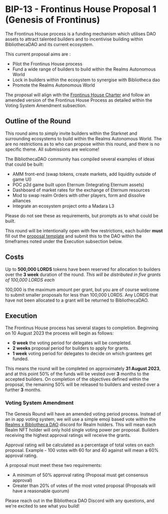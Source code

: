# BIP-13 - Frontinus House Proposal 1 (Genesis of Frontinus)
The Frontinus House process is a funding mechanism which utilises DAO assets to attract talented builders and to incentivise building within BibliothecaDAO and its current ecosystem.

This current proposal aims are :
-  Pilot the Frontinus House process
-  Fund a wide range of builders to build within the Realms Autonomous World
-  Lock in builders within the ecosystem to synergise with Bibliotheca dao
-  Promote the Realms Autonomous World

The proposal will align with the [Frontinus House Charter](https://github.com/Calcutatator/Frontinus-House-Docs/blob/main/Charter.md) and follow an amended version of the Frontinus House Process as detailed within the Voting System Amendment subsection.
## Outline of the Round
This round aims to simply invite builders within the Starknet and surrounding ecosystems to build within the Realms Autonomous World. The are no restrictions as to who can propose within this round, and there is no specific theme. All submissions are welcome!

The BibliothecaDAO community has compiled several examples of ideas that could be built:
-  AMM front-end (swap tokens, create markets, add liquidity outside of game UI)
-  POC p2d game built upon Eternum (Integrating Eternum assets)
-  Dashboard of market rates for the exchange of Eternum resources
-  Mod to swap realm Orders with other players, form and dissolve alliances
-  Integrate an ecosystem project onto a Madara L3

Please do not see these as requirements, but prompts as to what could be built.

This round will be intentionally open with few restrictions, each builder **must** fill out the [proposal template](https://docs.google.com/document/d/1RrimGIyNYauTFixJCd_QaZTEtGp2FsodXkhMt2tH180/edit?usp=sharing) and submit this to the DAO within the timeframes noted under the Execution subsection below.

## Costs
Up to **500,000 LORDS** tokens have been reserved for allocation to builders over the **3 week** duration of the round. 
  *This will be distributed in five grants of 100,000 LORDS each*

100,000 is the maximum amount per grant, but you are of course welcome to submit smaller proposals for less than 100,000 LORDS. Any LORDS that have not been allocated to a grant will be returned to BibliothecaDAO.

## Execution
The Frontinus House process has several stages to completion. Beginning on 10 August 2023 the process will begin as follows:
-  **0 week** the voting period for delegates will be completed.
-  **2 weeks** proposal period for builders to apply for grants.
-  **1 week** voting period for delegates to decide on which grantees get funded.

This means the round will be completed on approximately **31 August 2023**, and at this point 50% of the funds will be vested over **3** months to the accepted builders. On completion of the objectives defined within the proposal, the remaining 50% will be released to builders and vested over a further **3** months.

### Voting System Amendment
The Genesis Round will have an amended voting period process. Instead of an in app voting system, we will use a simple emoji based vote within the [Realms x Bibliotheca DAO](https://discord.gg/bibliothecadao) discord for Realm holders. This will mean each Realm NFT holder will only hold single voting power per proposal. Builders receiving the highest approval ratings will receive the grants.

Approval rating will be calculated as a percentage of total votes on each proposal. Example - 100 votes with 60 for and 40 against will mean a 60% approval rating. 

A proposal must meet these two requirements:
-  A minimum of 50% approval rating (Proposal must get consensus approval)
-  Greater than 20% of votes of the most voted proposal (Proposals will have a reasonable quorum)

Please reach out in the Bibliotheca DAO Discord with any questions, and we're excited to see what you build!
